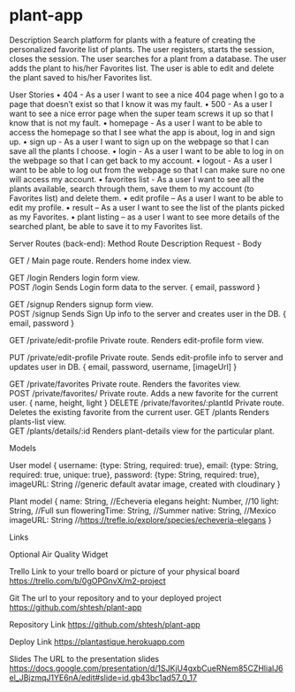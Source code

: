 # plant-app

Description
Search platform for plants with a feature of creating the personalized favorite list of plants.
The user registers, starts the session, closes the session. The user searches for a plant from a database. The user adds the plant to his/her Favorites list. The user is able to edit and delete the plant saved to his/her Favorites list. 

User Stories
•	404 - As a user I want to see a nice 404 page when I go to a page that doesn’t exist so that I know it was my fault.
•	500 - As a user I want to see a nice error page when the super team screws it up so that I know that is not my fault.
•	homepage - As a user I want to be able to access the homepage so that I see what the app is about, log in and sign up.
•	sign up - As a user I want to sign up on the webpage so that I can save all the plants I choose.
•	login - As a user I want to be able to log in on the webpage so that I can get back to my account.
•	logout - As a user I want to be able to log out from the webpage so that I can make sure no one will access my account.
•	favorites list - As a user I want to see all the plants available, search through them, save them to my account (to Favorites list) and delete them.
•	edit profile – As a user I want to be able to edit my profile.
•	result – As a user I want to see the list of the plants picked as my Favorites.
•	plant listing – as a user I want to see more details of the searched plant, be able to save it to my Favorites list.

Server Routes (back-end):
Method
	Route
	Description
	Request - Body
	
GET /	                Main page route. Renders home index view.	

GET	/login
	                Renders login form view.	
POST /login
	                Sends Login form data to the server.	{ email, password }

GET	/signup
	                Renders signup form view.	
POST	/signup
	                Sends Sign Up info to the server and creates user in the DB.	{ email, password }

GET	/private/edit-profile
	                Private route. Renders edit-profile form view.
                  
PUT	/private/edit-profile
	                Private route. Sends edit-profile info to server and updates user in DB.	{ email, password, username, [imageUrl] }
                  
GET	/private/favorites
	                Private route. Renders the favorites view.	
POST	/private/favorites/
	                Private route. Adds a new favorite for the current user.	{ name, height, light }
DELETE	/private/favorites/:plantId
	                Private route. Deletes the existing favorite from the current user.	
GET	/plants
	                Renders plants-list view.	
GET	/plants/details/:id
	                Renders plant-details view for the particular plant.	

Models

User model
{
username: {type: String, required: true},
email: {type: String, required: true, unique: true},
password: {type: String, required: true},
imageURL: String                         //generic default avatar image, created with cloudinary 
}

Plant model
{
name: String,                              //Echeveria elegans
height: Number,                            //10
light: String,                             //Full sun
floweringTime: String,                     //Summer
native: String,                            //Mexico
imageURL: String                           //https://trefle.io/explore/species/echeveria-elegans 
}

Links

Optional
Air Quality Widget 

Trello
Link to your trello board or picture of your physical board
https://trello.com/b/0gOPGnvX/m2-project

Git 
The url to your repository and to your deployed project https://github.com/shtesh/plant-app

Repository Link https://github.com/shtesh/plant-app

Deploy Link https://plantastique.herokuapp.com

Slides
The URL to the presentation slides 
https://docs.google.com/presentation/d/1SJKjU4gxbCueRNem85CZHlialJ6el_JBjzmqJ1YE6nA/edit#slide=id.gb43bc1ad57_0_17
